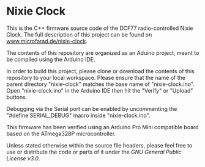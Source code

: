 # Nixie Clock

This is the C++ firmware source code of the DCF77 radio-controlled Nixie Clock. The full description of this project can be found on www.microfarad.de/nixie-clock.

The contents of this repository are organized as an Aduino project, meant to be compiled using the Arduino IDE.

In order to build this project, please clone or download the contents of this repository to your local workspace. Please ensure that the name of the parent directory "nixie-clock" matches the base name of "nixie-clock.ino". Open "nixie-clock.ino" in the Arduino IDE then hit the "Verify" or "Upload" buttons.

Debugging via the Serial port can be enabled by uncommenting the "#define SERIAL_DEBUG" macro inside "nixie-clock.ino".

This firmware has been verified using an Arduino Pro Mini compatible board based on the ATmega328P microcontroller.

Unless stated otherwise within the source file headers, please feel free to use or distribute the code or parts of it under the *GNU General Public License v3.0*.
